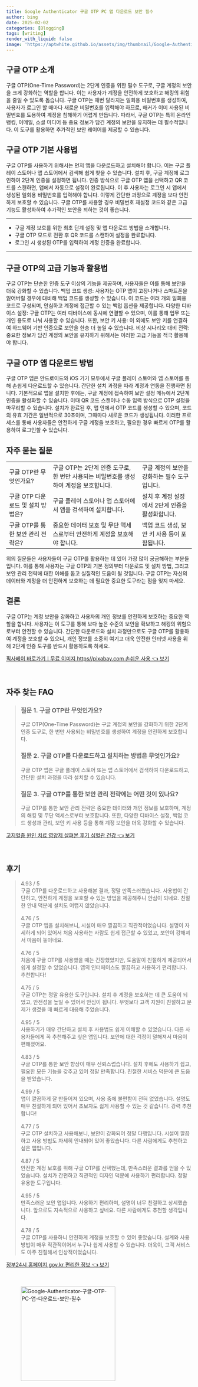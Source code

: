 ```yaml
---
title: Google Authenticator 구글 OTP PC 앱 다운로드 보안 필수
author: bing
date: 2025-02-02
categories: [Blogging]
tags: [writing]
render_with_liquid: false
image: 'https://aptwhite.github.io/assets/img/thumbnail/Google-Authenticator-구글-OTP-PC-앱-다운로드-보안-필수.webp'
---
```



<h2 id='구글_OTP_소개'>구글 OTP 소개</h2>

<p>구글 OTP(One-Time Password)는 2단계 인증을 위한 필수 도구로, 구글 계정의 보안을 크게 강화하는 역할을 합니다. 이는 사용자가 계정을 안전하게 보호하고 해킹의 위험을 줄일 수 있도록 돕습니다. 구글 OTP는 매번 달라지는 일회용 비밀번호를 생성하여, 사용자가 로그인 할 때마다 새로운 비밀번호를 입력해야 하므로, 해커가 이미 사용된 비밀번호를 도용하여 계정을 침해하기 어렵게 만듭니다. 따라서, 구글 OTP는 특히 온라인 뱅킹, 이메일, 소셜 미디어 등 중요 정보가 담긴 계정의 보안을 유지하는 데 필수적입니다. 이 도구를 활용하면 추가적인 보안 레이어를 제공할 수 있습니다.</p>

<h2 id='구글_OTP_기본_사용법'>구글 OTP 기본 사용법</h2>

<p>구글 OTP를 사용하기 위해서는 먼저 앱을 다운로드하고 설치해야 합니다. 이는 구글 플레이 스토어나 앱 스토어에서 검색해 쉽게 찾을 수 있습니다. 설치 후, 구글 계정에 로그인하여 2단계 인증을 설정하면 됩니다. 인증 방식으로 구글 OTP 앱을 선택하고 QR 코드를 스캔하면, 앱에서 자동으로 설정이 완료됩니다. 이 후 사용자는 로그인 시 앱에서 생성된 일회용 비밀번호를 입력해야 합니다. 이렇게 간단한 과정으로 계정을 보다 안전하게 보호할 수 있습니다. 구글 OTP를 사용할 경우 비밀번호 재설정 코드와 같은 고급 기능도 활성화하여 추가적인 보안을 꾀하는 것이 좋습니다.</p>

<hr />

<ul>
    <li>구글 계정 보호를 위한 최초 단계 설정 및 앱 다운로드 방법을 소개합니다.</li>
    <li>구글 OTP 모드로 전환 후 QR 코드를 스캔하여 설정을 완료합니다.</li>
    <li>로그인 시 생성된 OTP를 입력하여 계정 인증을 완료합니다.</li>
</ul>

<hr />

<h2 id='구글_OTP의_고급_기능'>구글 OTP의 고급 기능과 활용법</h2>

<p>구글 OTP는 단순한 인증 도구 이상의 기능을 제공하며, 사용자들은 이를 통해 보안을 더욱 강화할 수 있습니다. 백업 코드 생성: 사용자는 OTP 앱이 고장나거나 스마트폰을 잃어버릴 경우에 대비해 백업 코드를 생성할 수 있습니다. 이 코드는 여러 개의 일회용 코드로 구성되며, 안심하고 계정에 접근할 수 있는 백업 옵션을 제공합니다. 다양한 디바이스 설정: 구글 OTP는 여러 디바이스에 동시에 연결할 수 있으며, 이를 통해 업무 또는 개인 용도로 나눠 사용할 수 있습니다. 또한, 보안 키 사용: 이 외에도 보안 키를 연결하여 하드웨어 기반 인증으로 보안을 한층 더 높일 수 있습니다. 비상 시나리오 대비 전략: 중요한 정보가 담긴 계정의 보안을 유지하기 위해서는 이러한 고급 기능을 적극 활용해야 합니다.</p>

<h2 id='구글_OTP_앱_다운로드_방법'>구글 OTP 앱 다운로드 방법</h2>

<p>구글 OTP 앱은 안드로이드와 iOS 기기 모두에서 구글 플레이 스토어와 앱 스토어를 통해 손쉽게 다운로드할 수 있습니다. 간단한 설치 과정을 따라 계정과 연동을 진행하면 됩니다. 기본적으로 앱을 설치한 후에는, 구글 계정에 접속하여 보안 설정 메뉴에서 2단계 인증을 활성화할 수 있습니다. 이때 QR 코드 스캔이나 수동 입력 방식으로 OTP 설정을 마무리할 수 있습니다. 설치가 완료된 후, 앱 안에서 OTP 코드를 생성할 수 있으며, 코드의 유효 기간은 일반적으로 30초이며, 그때마다 새로운 코드가 생성됩니다. 이러한 프로세스를 통해 사용자들은 안전하게 구글 계정을 보호하고, 필요한 경우 빠르게 OTP를 활용하여 로그인할 수 있습니다.</p>

<h2 id='자주_묻는_질문'>자주 묻는 질문</h2>

<table>
    <tr>
        <td>구글 OTP란 무엇인가요?</td>
        <td>구글 OTP는 2단계 인증 도구로, 한 번만 사용되는 비밀번호를 생성하여 계정을 보호합니다.</td>
        <td>구글 계정의 보안을 강화하는 필수 도구입니다.</td>
    </tr>
    <tr>
        <td>구글 OTP 다운로드 및 설치 방법은?</td>
        <td>구글 플레이 스토어나 앱 스토어에서 앱을 검색하여 설치합니다.</td>
        <td>설치 후 계정 설정에서 2단계 인증을 활성화합니다.</td>
    </tr>
    <tr>
        <td>구글 OTP를 통한 보안 관리 전략은?</td>
        <td>중요한 데이터 보호 및 무단 액세스로부터 안전하게 계정을 보호해야 합니다.</td>
        <td>백업 코드 생성, 보안 키 사용 등이 포함됩니다.</td>
    </tr>
</table>

<p>위의 질문들은 사용자들이 구글 OTP를 활용하는 데 있어 가장 많이 궁금해하는 부분들입니다. 이를 통해 사용자는 구글 OTP의 기본 정의부터 다운로드 및 설치 방법, 그리고 보안 관리 전략에 대한 이해를 돕고 실질적인 도움이 될 것입니다. 구글 OTP는 자신의 데이터와 계정을 더 안전하게 보호하는 데 필요한 중요한 도구라는 점을 잊지 마세요.</p>

<h2 id='결론'>결론</h2>

<p>구글 OTP는 계정 보안을 강화하고 사용자의 개인 정보를 안전하게 보호하는 중요한 역할을 합니다. 사용자는 이 도구를 통해 보다 높은 수준의 보안을 확보하고 해킹의 위험으로부터 안전할 수 있습니다. 간단한 다운로드와 설치 과정만으로도 구글 OTP를 활용하여 계정을 보호할 수 있으니, 개인 정보를 소중히 여기고 더욱 안전한 인터넷 사용을 위해 2단계 인증 도구를 반드시 활용하도록 하세요.</p>


<p><a class="click-button" title="픽사베이 바로가기ㅣ무료 이미지 https//pixabay.com 손쉬운 사용" href="https://aptwhite.github.io/posts/%ED%94%BD%EC%82%AC%EB%B2%A0%EC%9D%B4-%EB%B0%94%EB%A1%9C%EA%B0%80%EA%B8%B0%E3%85%A3%EB%AC%B4%EB%A3%8C-%EC%9D%B4%EB%AF%B8%EC%A7%80-httpspixabay.com-%EC%86%90%EC%89%AC%EC%9A%B4-%EC%82%AC%EC%9A%A9/" rel="dofollow">픽사베이 바로가기ㅣ무료 이미지 https//pixabay.com 손쉬운 사용 👈 보기</a></p><br>
<h2 id='자주_찾는_FAQ'>자주 찾는 FAQ</h2>
<div itemscope="" itemtype="https://schema.org/FAQPage"> 
<blockquote> 
<div itemscope="" itemprop="mainEntity" itemtype="https://schema.org/Question"> 
<h3 itemprop="name">질문 1. 구글 OTP란 무엇인가요?</h3> 
<div itemscope="" itemprop="acceptedAnswer" itemtype="https://schema.org/Answer"> 
<span itemprop="text"> 
<p>구글 OTP(One-Time Password)는 구글 계정의 보안을 강화하기 위한 2단계 인증 도구로, 한 번만 사용되는 비밀번호를 생성하여 계정을 안전하게 보호합니다.</p> 
</span> 
</div> 
</div> 
<div itemscope="" itemprop="mainEntity" itemtype="https://schema.org/Question"> 
<h3 itemprop="name">질문 2. 구글 OTP를 다운로드하고 설치하는 방법은 무엇인가요?</h3> 
<div itemscope="" itemprop="acceptedAnswer" itemtype="https://schema.org/Answer"> 
<span itemprop="text"> 
<p>구글 OTP 앱은 구글 플레이 스토어 또는 앱 스토어에서 검색하여 다운로드하고, 간단한 설치 과정을 따라 설치할 수 있습니다.</p> 
</span> 
</div> 
</div> 
<div itemscope="" itemprop="mainEntity" itemtype="https://schema.org/Question"> 
<h3 itemprop="name">질문 3. 구글 OTP를 통한 보안 관리 전략에는 어떤 것이 있나요?</h3> 
<div itemscope="" itemprop="acceptedAnswer" itemtype="https://schema.org/Answer"> 
<span itemprop="text"> 
<p>구글 OTP를 통한 보안 관리 전략은 중요한 데이터와 개인 정보를 보호하며, 계정의 해킹 및 무단 액세스로부터 보호합니다. 또한, 다양한 디바이스 설정, 백업 코드 생성과 관리, 보안 키 사용 등을 통해 계정 보안을 더욱 강화할 수 있습니다.</p> 
</span> 
</div> 
</div> 
</blockquote> 
</div>
<p><a class="click-button" title="고지혈증 원인 치료 영양제 살펴본 후기 심혈관 건강" href="https://aptwhite.github.io/posts/%EA%B3%A0%EC%A7%80%ED%98%88%EC%A6%9D-%EC%9B%90%EC%9D%B8-%EC%B9%98%EB%A3%8C-%EC%98%81%EC%96%91%EC%A0%9C-%EC%82%B4%ED%8E%B4%EB%B3%B8-%ED%9B%84%EA%B8%B0-%EC%8B%AC%ED%98%88%EA%B4%80-%EA%B1%B4%EA%B0%95/" rel="dofollow">고지혈증 원인 치료 영양제 살펴본 후기 심혈관 건강 👈 보기</a></p><br>
<h2 id='후기'>후기</h2>
<div itemscope itemtype="https://schema.org/Product">
  <blockquote>
  <div itemprop="review" itemscope itemtype="https://schema.org/Review">
      <div itemprop="reviewRating" itemscope itemtype="https://schema.org/Rating"> <span itemprop="ratingValue">4.93</span> / <span itemprop="bestRating">5</span> </div>
      <span itemprop="reviewBody">구글 OTP를 다운로드하고 사용해본 결과, 정말 만족스러웠습니다. 사용법이 간단하고, 안전하게 계정을 보호할 수 있는 방법을 제공해주니 안심이 되네요. 친절한 안내 덕분에 설치도 어렵지 않았습니다.</span>
  </div>
  <br>
  <div itemprop="review" itemscope itemtype="https://schema.org/Review">
      <div itemprop="reviewRating" itemscope itemtype="https://schema.org/Rating"> <span itemprop="ratingValue">4.76</span> / <span itemprop="bestRating">5</span> </div>
      <span itemprop="reviewBody">구글 OTP 앱을 설치해보니, 시설이 매우 깔끔하고 직관적이었습니다. 설명이 자세하게 되어 있어서 처음 사용하는 사람도 쉽게 접근할 수 있었고, 보안이 강해져서 마음이 놓이네요.</span>
  </div>
  <br>
  <div itemprop="review" itemscope itemtype="https://schema.org/Review">
      <div itemprop="reviewRating" itemscope itemtype="https://schema.org/Rating"> <span itemprop="ratingValue">4.76</span> / <span itemprop="bestRating">5</span> </div>
      <span itemprop="reviewBody">처음에 구글 OTP를 사용했을 때는 긴장했었지만, 도움말이 친절하게 제공되어서 쉽게 설정할 수 있었습니다. 앱의 인터페이스도 깔끔하고 사용하기 편리합니다. 추천합니다!</span>
  </div>
  <br>
  <div itemprop="review" itemscope itemtype="https://schema.org/Review">
      <div itemprop="reviewRating" itemscope itemtype="https://schema.org/Rating"> <span itemprop="ratingValue">4.75</span> / <span itemprop="bestRating">5</span> </div>
      <span itemprop="reviewBody">구글 OTP는 정말 유용한 도구입니다. 설치 후 계정을 보호하는 데 큰 도움이 되었고, 안전성을 높일 수 있어서 안심이 됩니다. 무엇보다 고객 지원이 친절하고 문제가 생겼을 때 빠르게 대응해 주었습니다.</span>
  </div>
  <br>
  <div itemprop="review" itemscope itemtype="https://schema.org/Review">
      <div itemprop="reviewRating" itemscope itemtype="https://schema.org/Rating"> <span itemprop="ratingValue">4.95</span> / <span itemprop="bestRating">5</span> </div>
      <span itemprop="reviewBody">사용하기가 매우 간단하고 설치 후 사용법도 쉽게 이해할 수 있었습니다. 다른 사용자들에게 꼭 추천해주고 싶은 앱입니다. 보안에 대한 걱정이 덜해져서 마음이 편해졌어요.</span>
  </div>
  <br>
  <div itemprop="review" itemscope itemtype="https://schema.org/Review">
      <div itemprop="reviewRating" itemscope itemtype="https://schema.org/Rating"> <span itemprop="ratingValue">4.83</span> / <span itemprop="bestRating">5</span> </div>
      <span itemprop="reviewBody">구글 OTP를 통한 보안 향상이 매우 신뢰스럽습니다. 설치 후에도 사용하기 쉽고, 필요한 모든 기능을 갖추고 있어 정말 만족합니다. 친절한 서비스 덕분에 큰 도움을 받았습니다.</span>
  </div>
  <br>
  <div itemprop="review" itemscope itemtype="https://schema.org/Review">
      <div itemprop="reviewRating" itemscope itemtype="https://schema.org/Rating"> <span itemprop="ratingValue">4.99</span> / <span itemprop="bestRating">5</span> </div>
      <span itemprop="reviewBody">앱이 깔끔하게 잘 만들어져 있으며, 사용 중에 불편함이 전혀 없었습니다. 설명도 매우 친절하게 되어 있어서 초보자도 쉽게 사용할 수 있는 것 같습니다. 강력 추천합니다!</span>
  </div>
  <br>
  <div itemprop="review" itemscope itemtype="https://schema.org/Review">
      <div itemprop="reviewRating" itemscope itemtype="https://schema.org/Rating"> <span itemprop="ratingValue">4.77</span> / <span itemprop="bestRating">5</span> </div>
      <span itemprop="reviewBody">구글 OTP 설치하고 사용해보니, 보안이 강화되어 정말 다행입니다. 시설이 깔끔하고 사용 방법도 자세히 안내되어 있어 좋았습니다. 다른 사람에게도 추천하고 싶은 앱입니다.</span>
  </div>
  <br>
  <div itemprop="review" itemscope itemtype="https://schema.org/Review">
      <div itemprop="reviewRating" itemscope itemtype="https://schema.org/Rating"> <span itemprop="ratingValue">4.87</span> / <span itemprop="bestRating">5</span> </div>
      <span itemprop="reviewBody">안전한 계정 보호를 위해 구글 OTP를 선택했는데, 만족스러운 결과를 얻을 수 있었습니다. 설치가 간편하고 직관적인 디자인 덕분에 사용하기 편리합니다. 정말 유용한 도구입니다.</span>
  </div>
  <br>
  <div itemprop="review" itemscope itemtype="https://schema.org/Review">
      <div itemprop="reviewRating" itemscope itemtype="https://schema.org/Rating"> <span itemprop="ratingValue">4.95</span> / <span itemprop="bestRating">5</span> </div>
      <span itemprop="reviewBody">만족스러운 보안 앱입니다. 사용하기 편리하며, 설명이 너무 친절하고 상세했습니다. 앞으로도 지속적으로 사용하고 싶네요. 다른 사람에게도 추천할 생각입니다.</span>
  </div>
  <br>
  <div itemprop="review" itemscope itemtype="https://schema.org/Review">
      <div itemprop="reviewRating" itemscope itemtype="https://schema.org/Rating"> <span itemprop="ratingValue">4.78</span> / <span itemprop="bestRating">5</span> </div>
      <span itemprop="reviewBody">구글 OTP를 사용하니 안전하게 계정을 보호할 수 있어 좋았습니다. 설계와 사용 방법이 매우 직관적이어서 누구나 쉽게 사용할 수 있습니다. 더욱이, 고객 서비스도 아주 친절해서 인상적이었습니다.</span>
  </div>
  </blockquote>
</div>
<p><a class="click-button" title="정부24시 홈페이지 gov.kr 편리한 정보" href="https://aptwhite.github.io/posts/%EC%A0%95%EB%B6%8024%EC%8B%9C-%ED%99%88%ED%8E%98%EC%9D%B4%EC%A7%80-gov.kr-%ED%8E%B8%EB%A6%AC%ED%95%9C-%EC%A0%95%EB%B3%B4/" rel="dofollow">정부24시 홈페이지 gov.kr 편리한 정보 👈 보기</a></p><br>
<figure class="image"><img src="https://aptwhite.github.io/assets/img/thumbnail/Google-Authenticator-구글-OTP-PC-앱-다운로드-보안-필수.webp" alt="Google-Authenticator-구글-OTP-PC-앱-다운로드-보안-필수" width="256" height="256"></figure>